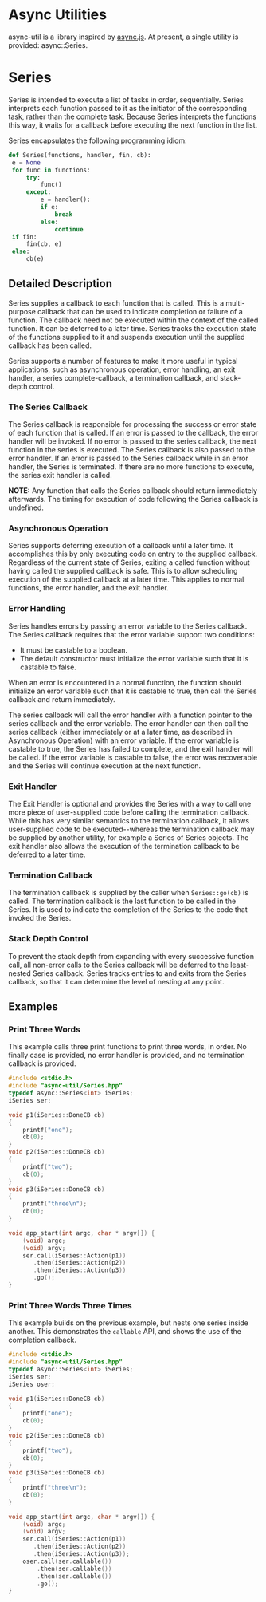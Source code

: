 # Async Utilities
async-util is a library inspired by [async.js](https://github.com/caolan/async). At present, a single utility is provided: async::Series.

# Series
Series is intended to execute a list of tasks in order, sequentially. Series interprets each function passed to it as the initiator of the corresponding task, rather than the complete task. Because Series interprets the functions this way, it waits for a callback before executing the next function in the list.

Series encapsulates the following programming idiom:

```Python
def Series(functions, handler, fin, cb):
 e = None
 for func in functions:
     try:
         func()
     except:
         e = handler():
         if e:
             break
         else:
             continue
 if fin:
     fin(cb, e)
 else:
     cb(e)
```

## Detailed Description
Series supplies a callback to each function that is called. This is a multi-purpose callback that can be used
to indicate completion or failure of a function. The callback need not be executed within the context of the called
function. It can be deferred to a later time. Series tracks the execution state of the functions supplied to it and
suspends execution until the supplied callback has been called.

Series supports a number of features to make it more useful in typical applications, such as asynchronous operation, error handling, an exit handler, a series complete-callback, a termination callback, and stack-depth control.

### The Series Callback
The Series callback is responsible for processing the success or error state of each function that is called. If an error is passed to the callback, the error handler will be invoked. If no error is passed to the series callback, the next function in the series is executed. The Series callback is also passed to the error handler. If an error is passed to the Series callback while in an error handler, the Series is terminated. If there are no more functions to execute, the series exit handler is called.

**NOTE:** Any function that calls the Series callback should return immediately afterwards. The timing for execution of code following the Series callback is undefined.

### Asynchronous Operation
Series supports deferring execution of a callback until a later time. It accomplishes this by only executing code on entry to the supplied callback. Regardless of the current state of Series, exiting a called function without having called the supplied callback is safe. This is to allow scheduling execution of the supplied callback at a later time. This applies to normal functions, the error handler, and the exit handler.

### Error Handling
Series handles errors by passing an error variable to the Series callback. The Series callback requires that the error variable support two conditions:

* It must be castable to a boolean.
* The default constructor must initialize the error variable such that it is castable to false.

When an error is encountered in a normal function, the function should initialize an error variable such that it is castable to true, then call the Series callback and return immediately.

The series callback will call the error handler with a function pointer to the series callback and the error variable. The error handler can then call the series callback (either immediately or at a later time, as described in Asynchronous Operation) with an error variable.  If the error variable is castable to true, the Series has failed to complete, and the exit handler will be called. If the error variable is castable to false, the error was recoverable and the Series will continue execution at the next function.

### Exit Handler
The Exit Handler is optional and provides the Series with a way to call one more piece of user-supplied code before calling the termination callback. While this has very similar semantics to the termination callback, it allows user-supplied code to be executed--whereas the termination callback may be supplied by another utility, for example a Series of Series objects. The exit handler also allows the execution of the termination callback to be deferred to a later time.

### Termination Callback
The termination callback is supplied by the caller when ```Series::go(cb)``` is called. The termination callback is the last function to be called in the Series. It is used to indicate the completion of the Series to the code that invoked the Series.

### Stack Depth Control
To prevent the stack depth from expanding with every successive function call, all non-error calls to the Series callback will be deferred to the least-nested Series callback. Series tracks entries to and exits from the Series callback, so that it can determine the level of nesting at any point.

## Examples

### Print Three Words
This example calls three print functions to print three words, in order. No finally case is provided, no error handler is provided, and no termination callback is provided.

```C++
#include <stdio.h>
#include "async-util/Series.hpp"
typedef async::Series<int> iSeries;
iSeries ser;

void p1(iSeries::DoneCB cb)
{
    printf("one");
    cb(0);
}
void p2(iSeries::DoneCB cb)
{
    printf("two");
    cb(0);
}
void p3(iSeries::DoneCB cb)
{
    printf("three\n");
    cb(0);
}

void app_start(int argc, char * argv[]) {
    (void) argc;
    (void) argv;
    ser.call(iSeries::Action(p1))
       .then(iSeries::Action(p2))
       .then(iSeries::Action(p3))
       .go();
}
```

### Print Three Words Three Times
This example builds on the previous example, but nests one series inside another. This demonstrates the ```callable``` API, and shows the use of the completion callback.

```C++
#include <stdio.h>
#include "async-util/Series.hpp"
typedef async::Series<int> iSeries;
iSeries ser;
iSeries oser;

void p1(iSeries::DoneCB cb)
{
    printf("one");
    cb(0);
}
void p2(iSeries::DoneCB cb)
{
    printf("two");
    cb(0);
}
void p3(iSeries::DoneCB cb)
{
    printf("three\n");
    cb(0);
}

void app_start(int argc, char * argv[]) {
    (void) argc;
    (void) argv;
    ser.call(iSeries::Action(p1))
       .then(iSeries::Action(p2))
       .then(iSeries::Action(p3));
    oser.call(ser.callable())
        .then(ser.callable())
        .then(ser.callable())
        .go();
}
```
